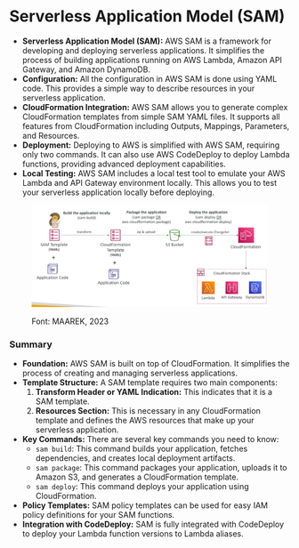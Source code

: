 # Serverless Application Model (SAM)

* **Serverless Application Model (SAM):** AWS SAM is a framework for developing and deploying serverless applications. It simplifies the process of building applications running on AWS Lambda, Amazon API Gateway, and Amazon DynamoDB.
* **Configuration:** All the configuration in AWS SAM is done using YAML code. This provides a simple way to describe resources in your serverless application.
* **CloudFormation Integration:** AWS SAM allows you to generate complex CloudFormation templates from simple SAM YAML files. It supports all features from CloudFormation including Outputs, Mappings, Parameters, and Resources.
* **Deployment:** Deploying to AWS is simplified with AWS SAM, requiring only two commands. It can also use AWS CodeDeploy to deploy Lambda functions, providing advanced deployment capabilities.
* **Local Testing:** AWS SAM includes a local test tool to emulate your AWS Lambda and API Gateway environment locally. This allows you to test your serverless application locally before deploying.

<figure><img src="../../.gitbook/assets/image (168).png" alt=""><figcaption><p>Font: MAAREK, 2023</p></figcaption></figure>

### Summary

* **Foundation:** AWS SAM is built on top of CloudFormation. It simplifies the process of creating and managing serverless applications.
* **Template Structure:** A SAM template requires two main components:
  1. **Transform Header or YAML Indication:** This indicates that it is a SAM template.
  2. **Resources Section:** This is necessary in any CloudFormation template and defines the AWS resources that make up your serverless application.
* **Key Commands:** There are several key commands you need to know:
  * `sam build`: This command builds your application, fetches dependencies, and creates local deployment artifacts.
  * `sam package`: This command packages your application, uploads it to Amazon S3, and generates a CloudFormation template.
  * `sam deploy`: This command deploys your application using CloudFormation.
* **Policy Templates:** SAM policy templates can be used for easy IAM policy definitions for your SAM functions.
* **Integration with CodeDeploy:** SAM is fully integrated with CodeDeploy to deploy your Lambda function versions to Lambda aliases.
